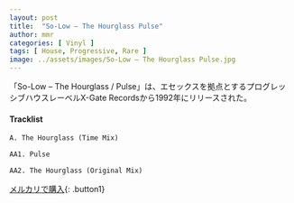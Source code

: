 ```yaml
---
layout: post
title:  "So-Low – The Hourglass Pulse"
author: mmr
categories: [ Vinyl ]
tags: [ House, Progressive, Rare ]
image: ../assets/images/So-Low – The Hourglass Pulse.jpg
---
```


「So-Low – The Hourglass / Pulse」は、エセックスを拠点とするプログレッシブハウスレーベルX-Gate Recordsから1992年にリリースされた。

#### Tracklist
```md
A. The Hourglass (Time Mix)

AA1. Pulse

AA2. The Hourglass (Original Mix)
```

[メルカリで購入](https://jp.mercari.com/item/m80454443791){: .button1}

